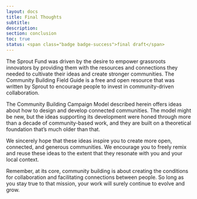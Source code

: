 ```yaml
---
layout: docs
title: Final Thoughts
subtitle:
description:
section: conclusion
toc: true
status: <span class="badge badge-success">final draft</span>
---
```


The Sprout Fund was driven by the desire to empower grassroots innovators by providing them with the resources and connections they needed to cultivate their ideas and create stronger communities. The Community Building Field Guide is a free and open resource that was written by Sprout to encourage people to invest in community-driven collaboration.

The Community Building Campaign Model described herein offers ideas about how to design and develop connected communities. The model might be new, but the ideas supporting its development were honed through more than a decade of community-based work, and they are built on a theoretical foundation that’s much older than that.

We sincerely hope that these ideas inspire you to create more open, connected, and generous communities. We encourage you to freely remix and reuse these ideas to the extent that they resonate with you and your local context.

Remember, at its core, community building is about creating the conditions for collaboration and facilitating connections between people. So long as you stay true to that mission, your work will surely continue to evolve and grow.
